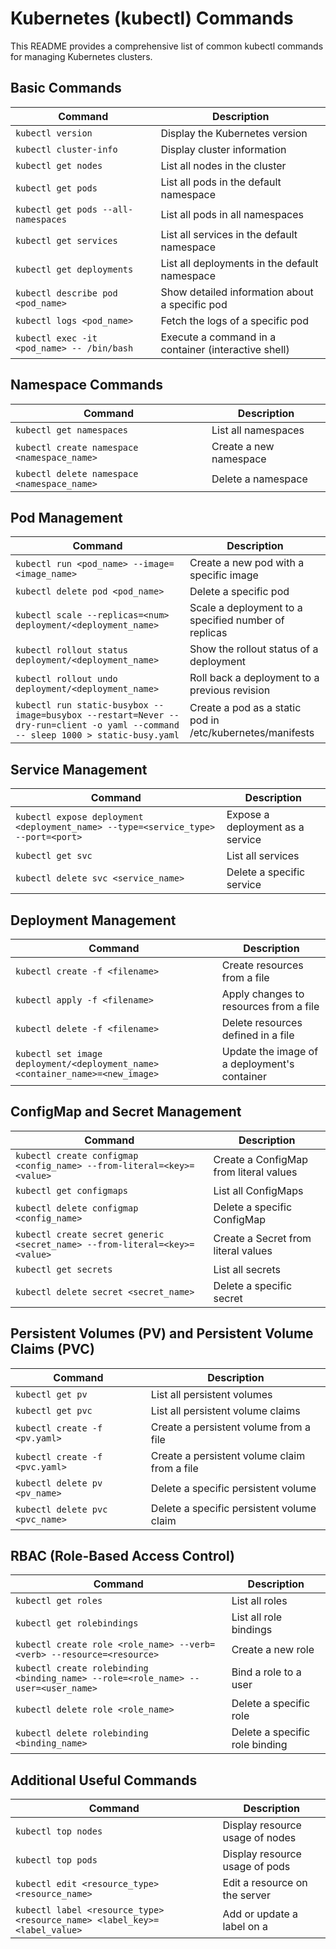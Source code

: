 # Kubernetes (kubectl) Commands

This README provides a comprehensive list of common kubectl commands for managing Kubernetes clusters.

## Basic Commands

| Command | Description |
|---------|-------------|
| `kubectl version` | Display the Kubernetes version |
| `kubectl cluster-info` | Display cluster information |
| `kubectl get nodes` | List all nodes in the cluster |
| `kubectl get pods` | List all pods in the default namespace |
| `kubectl get pods --all-namespaces` | List all pods in all namespaces |
| `kubectl get services` | List all services in the default namespace |
| `kubectl get deployments` | List all deployments in the default namespace |
| `kubectl describe pod <pod_name>` | Show detailed information about a specific pod |
| `kubectl logs <pod_name>` | Fetch the logs of a specific pod |
| `kubectl exec -it <pod_name> -- /bin/bash` | Execute a command in a container (interactive shell) |

## Namespace Commands

| Command | Description |
|---------|-------------|
| `kubectl get namespaces` | List all namespaces |
| `kubectl create namespace <namespace_name>` | Create a new namespace |
| `kubectl delete namespace <namespace_name>` | Delete a namespace |

## Pod Management

| Command | Description |
|---------|-------------|
| `kubectl run <pod_name> --image=<image_name>` | Create a new pod with a specific image |
| `kubectl delete pod <pod_name>` | Delete a specific pod |
| `kubectl scale --replicas=<num> deployment/<deployment_name>` | Scale a deployment to a specified number of replicas |
| `kubectl rollout status deployment/<deployment_name>` | Show the rollout status of a deployment |
| `kubectl rollout undo deployment/<deployment_name>` | Roll back a deployment to a previous revision |
| `kubectl run static-busybox --image=busybox --restart=Never --dry-run=client -o yaml --command -- sleep 1000 > static-busy.yaml` | Create a pod as a static pod in /etc/kubernetes/manifests |

## Service Management

| Command | Description |
|---------|-------------|
| `kubectl expose deployment <deployment_name> --type=<service_type> --port=<port>` | Expose a deployment as a service |
| `kubectl get svc` | List all services |
| `kubectl delete svc <service_name>` | Delete a specific service |

## Deployment Management

| Command | Description |
|---------|-------------|
| `kubectl create -f <filename>` | Create resources from a file |
| `kubectl apply -f <filename>` | Apply changes to resources from a file |
| `kubectl delete -f <filename>` | Delete resources defined in a file |
| `kubectl set image deployment/<deployment_name> <container_name>=<new_image>` | Update the image of a deployment's container |

## ConfigMap and Secret Management

| Command | Description |
|---------|-------------|
| `kubectl create configmap <config_name> --from-literal=<key>=<value>` | Create a ConfigMap from literal values |
| `kubectl get configmaps` | List all ConfigMaps |
| `kubectl delete configmap <config_name>` | Delete a specific ConfigMap |
| `kubectl create secret generic <secret_name> --from-literal=<key>=<value>` | Create a Secret from literal values |
| `kubectl get secrets` | List all secrets |
| `kubectl delete secret <secret_name>` | Delete a specific secret |

## Persistent Volumes (PV) and Persistent Volume Claims (PVC)

| Command | Description |
|---------|-------------|
| `kubectl get pv` | List all persistent volumes |
| `kubectl get pvc` | List all persistent volume claims |
| `kubectl create -f <pv.yaml>` | Create a persistent volume from a file |
| `kubectl create -f <pvc.yaml>` | Create a persistent volume claim from a file |
| `kubectl delete pv <pv_name>` | Delete a specific persistent volume |
| `kubectl delete pvc <pvc_name>` | Delete a specific persistent volume claim |

## RBAC (Role-Based Access Control)

| Command | Description |
|---------|-------------|
| `kubectl get roles` | List all roles |
| `kubectl get rolebindings` | List all role bindings |
| `kubectl create role <role_name> --verb=<verb> --resource=<resource>` | Create a new role |
| `kubectl create rolebinding <binding_name> --role=<role_name> --user=<user_name>` | Bind a role to a user |
| `kubectl delete role <role_name>` | Delete a specific role |
| `kubectl delete rolebinding <binding_name>` | Delete a specific role binding |

## Additional Useful Commands

| Command | Description |
|---------|-------------|
| `kubectl top nodes` | Display resource usage of nodes |
| `kubectl top pods` | Display resource usage of pods |
| `kubectl edit <resource_type> <resource_name>` | Edit a resource on the server |
| `kubectl label <resource_type> <resource_name> <label_key>=<label_value>` | Add or update a label on a
